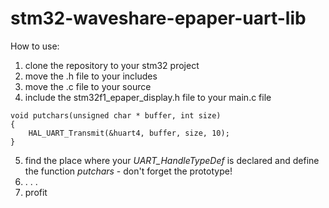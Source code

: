 # stm32-waveshare-epaper-uart-lib

How to use:
  1. clone the repository to your stm32 project
  2. move the .h file to your includes
  3. move the .c file to your source
  4. include the stm32f1_epaper_display.h file to your main.c file

    void putchars(unsigned char * buffer, int size)
    {
	    HAL_UART_Transmit(&huart4, buffer, size, 10);
	}
5. find the place where your *UART_HandleTypeDef* is declared and define the function *putchars* - don't forget the prototype!
6. . . . 
7. profit
